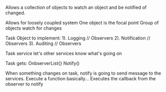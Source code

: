 Allows a collection of objects to watch an object and be
notified of changed.

Allows for loosely coupled system
One object is the focal point
Group of objects watch for changes

Task Object to implement:
1). Logging // Observers
2). Notification // Observers
3). Auditing // Observers

Task service let's other services know what's going on

Task gets:
OnbserverList{}
Notify()

When something changes on task, notify is going to send message to the services.
Execute a function basically...
Executes the callback from the observer to notify
